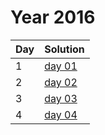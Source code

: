 # Year 2016

| Day | Solution |
| --- | --- |
| 1 | [day 01](/2016/day_01/src/main.rs) |
| 2 | [day 02](/2016/day_02/src/main.rs) |
| 3 | [day 03](/2016/day_03/src/main.rs) |
| 4 | [day 04](/2016/day_04/src/main.rs) |

